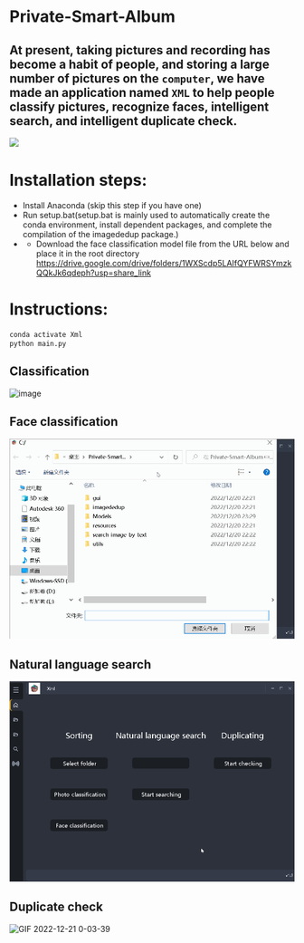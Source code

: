  Private-Smart-Album
 =
At present, taking pictures and recording has become a habit of people, and storing a large number of pictures on the `computer`, 
we have made an application named `XML` to help people classify pictures, recognize faces, intelligent search, and intelligent duplicate check.
-
![](https://hips.hearstapps.com/hmg-prod.s3.amazonaws.com/images/man-photographing-new-york-skyline-with-smartphone-royalty-free-image-1597229861.jpg?crop=1.00xw:0.748xh;0,0.205xh&resize=980:*)
# Installation steps:
* Install Anaconda (skip this step if you have one)<br>
* Run setup.bat(setup.bat is mainly used to automatically create the conda environment, install dependent packages, and complete the compilation of the imagededup package.)
* * Download the face classification model file from the URL below and place it in the root directory https://drive.google.com/drive/folders/1WXScdp5LAIfQYFWRSYmzkQQkJk6qdeph?usp=share_link
# Instructions:
    conda activate Xml
    python main.py
    
    
## Classification
![image](https://github.com/Seandaytoy1005/Private-Smart-Album/blob/main/sort.gif)
## Face classification
![image](https://github.com/Seandaytoy1005/Private-Smart-Album/blob/main/facesort.gif)
## Natural language search
![image](https://github.com/Seandaytoy1005/Private-Smart-Album/blob/main/search.gif)
## Duplicate check
![GIF 2022-12-21 0-03-39](https://user-images.githubusercontent.com/103398011/208713193-659b3ea8-ad1e-4533-a406-cb1dc17ec688.gif)

